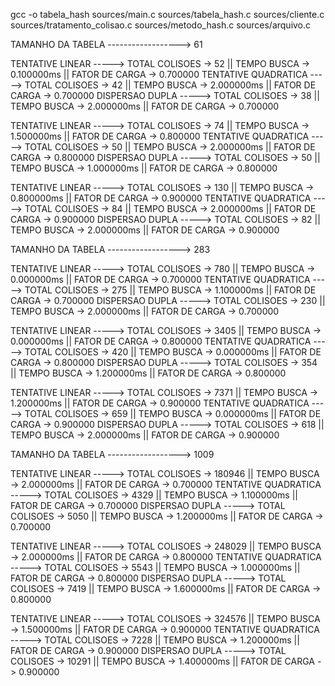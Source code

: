 gcc -o tabela_hash sources/main.c sources/tabela_hash.c sources/cliente.c sources/tratamento_colisao.c sources/metodo_hash.c sources/arquivo.c


TAMANHO DA TABELA ------------------> 61

TENTATIVE LINEAR -----> TOTAL COLISOES -> 52 || TEMPO BUSCA -> 0.100000ms || FATOR DE CARGA -> 0.700000
TENTATIVE QUADRATICA -----> TOTAL COLISOES -> 42 || TEMPO BUSCA -> 2.000000ms || FATOR DE CARGA -> 0.700000
DISPERSAO DUPLA -----> TOTAL COLISOES -> 38 || TEMPO BUSCA -> 2.000000ms || FATOR DE CARGA -> 0.700000

TENTATIVE LINEAR -----> TOTAL COLISOES -> 74 || TEMPO BUSCA -> 1.500000ms || FATOR DE CARGA -> 0.800000
TENTATIVE QUADRATICA -----> TOTAL COLISOES -> 50 || TEMPO BUSCA -> 2.000000ms || FATOR DE CARGA -> 0.800000
DISPERSAO DUPLA -----> TOTAL COLISOES -> 50 || TEMPO BUSCA -> 1.000000ms || FATOR DE CARGA -> 0.800000

TENTATIVE LINEAR -----> TOTAL COLISOES -> 130 || TEMPO BUSCA -> 0.800000ms || FATOR DE CARGA -> 0.900000
TENTATIVE QUADRATICA -----> TOTAL COLISOES -> 84 || TEMPO BUSCA -> 2.000000ms || FATOR DE CARGA -> 0.900000
DISPERSAO DUPLA -----> TOTAL COLISOES -> 82 || TEMPO BUSCA -> 2.000000ms || FATOR DE CARGA -> 0.900000



TAMANHO DA TABELA ------------------> 283

TENTATIVE LINEAR -----> TOTAL COLISOES -> 780 || TEMPO BUSCA -> 0.000000ms || FATOR DE CARGA -> 0.700000
TENTATIVE QUADRATICA -----> TOTAL COLISOES -> 275 || TEMPO BUSCA -> 1.100000ms || FATOR DE CARGA -> 0.700000
DISPERSAO DUPLA -----> TOTAL COLISOES -> 230 || TEMPO BUSCA -> 2.000000ms || FATOR DE CARGA -> 0.700000

TENTATIVE LINEAR -----> TOTAL COLISOES -> 3405 || TEMPO BUSCA -> 0.000000ms || FATOR DE CARGA -> 0.800000
TENTATIVE QUADRATICA -----> TOTAL COLISOES -> 420 || TEMPO BUSCA -> 0.000000ms || FATOR DE CARGA -> 0.800000
DISPERSAO DUPLA -----> TOTAL COLISOES -> 354 || TEMPO BUSCA -> 1.200000ms || FATOR DE CARGA -> 0.800000

TENTATIVE LINEAR -----> TOTAL COLISOES -> 7371 || TEMPO BUSCA -> 1.200000ms || FATOR DE CARGA -> 0.900000
TENTATIVE QUADRATICA -----> TOTAL COLISOES -> 659 || TEMPO BUSCA -> 0.000000ms || FATOR DE CARGA -> 0.900000
DISPERSAO DUPLA -----> TOTAL COLISOES -> 618 || TEMPO BUSCA -> 2.000000ms || FATOR DE CARGA -> 0.900000



TAMANHO DA TABELA ------------------> 1009

TENTATIVE LINEAR -----> TOTAL COLISOES -> 180946 || TEMPO BUSCA -> 2.000000ms || FATOR DE CARGA -> 0.700000
TENTATIVE QUADRATICA -----> TOTAL COLISOES -> 4329 || TEMPO BUSCA -> 1.100000ms || FATOR DE CARGA -> 0.700000
DISPERSAO DUPLA -----> TOTAL COLISOES -> 5050 || TEMPO BUSCA -> 1.200000ms || FATOR DE CARGA -> 0.700000

TENTATIVE LINEAR -----> TOTAL COLISOES -> 248029 || TEMPO BUSCA -> 2.000000ms || FATOR DE CARGA -> 0.800000
TENTATIVE QUADRATICA -----> TOTAL COLISOES -> 5543 || TEMPO BUSCA -> 1.000000ms || FATOR DE CARGA -> 0.800000
DISPERSAO DUPLA -----> TOTAL COLISOES -> 7419 || TEMPO BUSCA -> 1.600000ms || FATOR DE CARGA -> 0.800000

TENTATIVE LINEAR -----> TOTAL COLISOES -> 324576 || TEMPO BUSCA -> 1.500000ms || FATOR DE CARGA -> 0.900000
TENTATIVE QUADRATICA -----> TOTAL COLISOES -> 7228 || TEMPO BUSCA -> 1.200000ms || FATOR DE CARGA -> 0.900000
DISPERSAO DUPLA -----> TOTAL COLISOES -> 10291 || TEMPO BUSCA -> 1.400000ms || FATOR DE CARGA -> 0.900000
